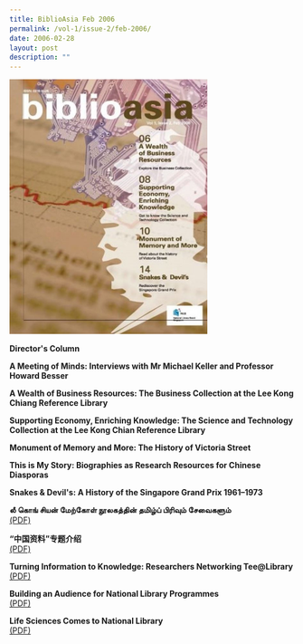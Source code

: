 ```yaml
---
title: BiblioAsia Feb 2006
permalink: /vol-1/issue-2/feb-2006/
date: 2006-02-28
layout: post
description: ""
---
```

<img style="width: 350px; height: 450px;" src="/images/vol-1-issue-2/Feb06.JPG">

**Director's Column**<br>

**A Meeting of Minds: Interviews with Mr Michael Keller and Professor Howard Besser**<br> 

**A Wealth of Business Resources: The Business Collection at the Lee Kong Chiang Reference Library**<br>

**Supporting Economy, Enriching Knowledge: The Science and Technology Collection at the Lee Kong Chian Reference Library**<br>

**Monument of Memory and More: The History of Victoria Street**<br>

**This is My Story: Biographies as Research Resources for Chinese Diasporas**<br>

**Snakes & Devil's: A History of the Singapore Grand Prix 1961–1973**<br>

**லீ கொங் சியன் மேற்கோள் நூலகத்தின் தமிழ்ப் பிரிவும் சேவைகளும்**<br> [(PDF)](/files/pdf/vol-1/issue-2/v1-issue2_Tamil.pdf)

**“中国资料”专题介绍**<br> [(PDF)](/files/pdf/vol-1/issue-2/v1-issue2_Chinese.pdf)

**Turning Information to Knowledge: Researchers Networking Tee@Library**<br> [(PDF)](/files/pdf/vol-1/issue-2/v1-issue2_Turning%20Information.pdf)

**Building an Audience for National Library Programmes**<br> [(PDF)](/files/pdf/vol-1/issue-2/v1-issue2_Building%20Audience.pdf)

**Life Sciences Comes to National Library**<br> [(PDF)](/files/pdf/vol-1/issue-2/v1-issue2_Life%20Sciences.pdf)